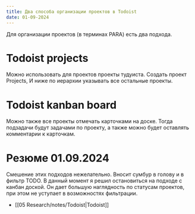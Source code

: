 ```yaml
---
title: Два способа организации проектов в Todoist
date: 01-09-2024
---
```

Для организации проектов (в терминах PARA) есть два подхода.

# Todoist projects

Можно использовать для проектов проекты тудуиста. Создать проект Projects, И ниже по иерархии указывать все остальные проекты.

# Todoist kanban board

Можно также все проекты отмечать карточками на доске. Тогда подзадачи будут задачами по проекту, а также можно будет оставлять комментарии к карточкам.

# Резюме 01.09.2024

Смешение этих подходов нежелательно. Вносит сумбур в голову и в фильтр TODO. 
В данный момент я решил остановиться на подходе с канбан доской. Он дает большую наглядность по статусам проектов, при этом не уступает в возможностях фильтрации. 

- [[05 Research/notes/Todoist|Todoist]]